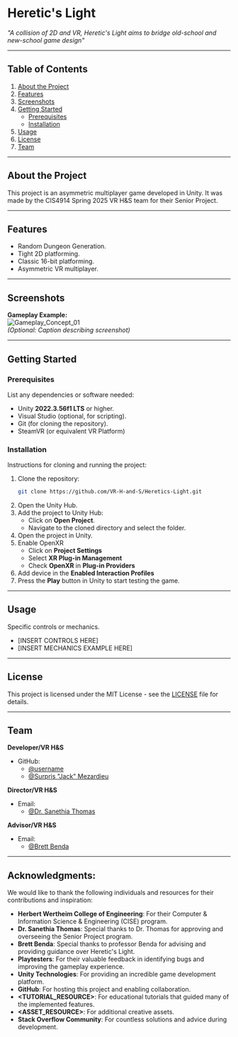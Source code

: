 # **Heretic's Light**
*"A collision of 2D and VR, Heretic's Light aims to bridge old-school and new-school game design"*

---

## **Table of Contents**
1. [About the Project](#about-the-project)  
2. [Features](#features)  
3. [Screenshots](#screenshots)  
4. [Getting Started](#getting-started)  
   - [Prerequisites](#prerequisites)  
   - [Installation](#installation)  
5. [Usage](#usage)  
6. [License](#license)  
7. [Team](#team)  

---

## **About the Project**
This project is an asymmetric multiplayer game developed in Unity. It was made by the CIS4914 Spring 2025 VR H&S team for their Senior Project.

---

## **Features**
- Random Dungeon Generation.
- Tight 2D platforming.
- Classic 16-bit platforming.
- Asymmetric VR multiplayer.

---

## **Screenshots**

**Gameplay Example:**  
![Gameplay_Concept_01](GitHub/imgs/Gameplay_Concept_01.png)  
*(Optional: Caption describing screenshot)*


---

## **Getting Started**

### **Prerequisites**
List any dependencies or software needed:  
- Unity **2022.3.56f1 LTS** or higher.  
- Visual Studio (optional, for scripting).  
- Git (for cloning the repository).  
- SteamVR (or equivalent VR Platform)

### **Installation**
Instructions for cloning and running the project:

1. Clone the repository:  
   ```bash
   git clone https://github.com/VR-H-and-S/Heretics-Light.git
   ```
2. Open the Unity Hub.  
3. Add the project to Unity Hub:  
   - Click on **Open Project**.  
   - Navigate to the cloned directory and select the folder.  
4. Open the project in Unity.  
5. Enable OpenXR
   - Click on **Project Settings**
   - Select **XR Plug-in Management**
   - Check **OpenXR** in **Plug-in Providers**
6. Add device in the **Enabled Interaction Profiles**
7. Press the **Play** button in Unity to start testing the game.

---

## **Usage**
Specific controls or mechanics.

- [INSERT CONTROLS HERE]
- [INSERT MECHANICS EXAMPLE HERE]

---

## **License**
This project is licensed under the MIT License - see the [LICENSE](LICENSE) file for details.

---

## **Team**
**Developer/VR H&S**  

- GitHub:
  - [@username](https://github.com/username)  
  - [@Surpris "Jack" Mezardieu](https://github.com/EmptySet-Exe)  

**Director/VR H&S**  

- Email:
  - [@Dr. Sanethia Thomas](sanethiat@ufl.edu)  

**Advisor/VR H&S**  

- Email:
  - [@Brett Benda](brett.benda@ufl.edu)  



---

## **Acknowledgments**: 
  We would like to thank the following individuals and resources for their contributions and inspiration:
  - **Herbert Wertheim College of Engineering**: For their Computer & Information Science & Engineering (CISE) program.
  - **Dr. Sanethia Thomas**: Special thanks to Dr. Thomas for approving and overseeing the Senior Project program.
  - **Brett Benda**: Special thanks to professor Benda for advising and providing guidance over Heretic's Light.
  - **Playtesters**: For their valuable feedback in identifying bugs and improving the gameplay experience.
  - **Unity Technologies**: For providing an incredible game development platform.
  - **GitHub**: For hosting this project and enabling collaboration.  
  - **<TUTORIAL_RESOURCE>**: For educational tutorials that guided many of the implemented features.
  - **<ASSET_RESOURCE>**: For additional creative assets.
  - **Stack Overflow Community**: For countless solutions and advice during development.
